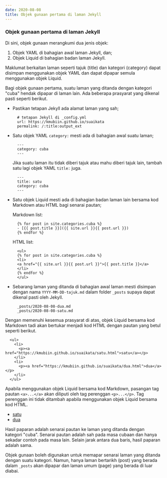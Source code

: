 ```yaml
---
date: 2020-08-08
title: Objek gunaan pertama di laman Jekyll
---
```


### Objek gunaan pertama di laman Jekyll

Di sini, objek gunaan merangkumi dua jenis objek:

1. Objek YAML di bahagian awal laman Jekyll, dan;
2. Objek Liquid di bahagian badan laman Jekyll.

Maklumat berkaitan laman seperti tajuk (title) dan kategori
(category) dapat disimpan menggunakan objek YAML dan dapat
dipapar semula menggunakan objek Liquid.

Bagi objek gunaan pertama, suatu laman yang ditanda dengan
kategori "cuba" hendak dipapar di laman lain. Ada beberapa
prasyarat yang dikenal pasti seperti berikut.

- Pastikan tetapan Jekyll ada alamat laman yang sah;

  ```
    # tetapan Jekyll di _config.yml
    url: https://kmubiin.github.io/suaikata
    permalink: /:title:output_ext
  ```

- Satu objek YAML `category:` mesti ada di bahagian awal
suatu laman;

  ```
    ---
    category: cuba
    ---
  ```

  Jika suatu laman itu tidak diberi tajuk atau mahu diberi
  tajuk lain, tambah satu lagi objek YAML `title:` juga.

  ```
    ---
    title: satu
    category: cuba
    ---
  ```

- Satu objek Liquid mesti ada di bahagian badan laman lain
bersama kod Markdown atau HTML bagi senarai pautan;

  Markdown list:

  ```
    {% for post in site.categories.cuba %}
    - [{{ post.title }}]({{ site.url }}{{ post.url }})
    {% endfor %}
  ```

  HTML list:

  ```
    <ul>
    {% for post in site.categories.cuba %}
    <li>
    <a href="{{ site.url }}{{ post.url }}">{{ post.title }}</a>
    </li>
    {% endfor %}
    </ul>
  ```

- Sebarang laman yang ditanda di bahagian awal laman mesti
disimpan dengan nama `YYYY-MM-DD-tajuk.md` dalam folder
`_posts` supaya dapat dikenal pasti oleh Jekyll.

  ```
    _posts/2020-08-08-dua.md
    _posts/2020-08-08-satu.md
  ```

Dengan memenuhi kesemua prasyarat di atas, objek Liquid
bersama kod Markdown tadi akan bertukar menjadi kod HTML
dengan pautan yang betul seperti berikut.

```
  <ul>
    <li>
      <p><a href="https://kmubiin.github.io/suaikata/satu.html">satu</a></p>
    </li>
    <li>
      <p><a href="https://kmubiin.github.io/suaikata/dua.html">dua</a></p>
    </li>
  </ul>
```

Apabila menggunakan objek Liquid bersama kod Markdown,
pasangan tag pautan `<a>...</a>` akan diliputi oleh tag
perenggan `<p>...</p>`. Tag perenggan ini tidak ditambah
apabila menggunakan objek Liquid bersama kod HTML.

- [satu](https://kmubiin.github.io/suaikata/satu.html)
- [dua](https://kmubiin.github.io/suaikata/dua.html)

Hasil paparan adalah senarai pautan ke laman yang ditanda
dengan kategori "cuba". Senarai pautan adalah sah pada masa
cubaan dan hanya sekadar contoh pada masa lain. Selain jarak
antara dua baris, hasil paparan adalah sama.

Objek gunaan boleh digunakan untuk memapar senarai laman
yang ditanda dengan suatu kategori. Namun, hanya laman
bertarikh (post) yang berada dalam `_posts` akan dipapar
dan laman umum (page) yang berada di luar diabai.

